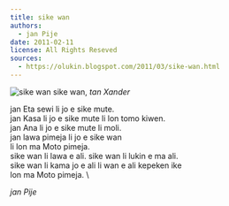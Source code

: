 ```yaml
---
title: sike wan
authors:
  - jan Pije
date: 2011-02-11
license: All Rights Reseved
sources:
  - https://olukin.blogspot.com/2011/03/sike-wan.html
---
```


<!-- "File:Unico Anello.png" by Xander. Public Domain. -->
![sike wan](https://upload.wikimedia.org/wikipedia/commons/b/b7/Unico_Anello.png)
sike wan, *tan Xander*

jan Eta sewi li jo e sike mute.  \
jan Kasa li jo e sike mute li lon tomo kiwen.  \
jan Ana li jo e sike mute li moli.  \
jan lawa pimeja li jo e sike wan  \
li lon ma Moto pimeja.  \
sike wan li lawa e ali. sike wan li lukin e ma ali.  \
sike wan li kama jo e ali li wan e ali kepeken ike  \
lon ma Moto pimeja.  \

*jan Pije*
